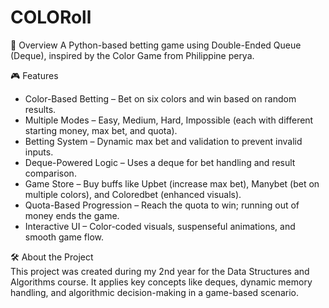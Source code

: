 # COLORoll

📌 Overview
A Python-based betting game using Double-Ended Queue (Deque), inspired by the Color Game from Philippine perya.  

🎮 Features
- Color-Based Betting – Bet on six colors and win based on random results.
- Multiple Modes – Easy, Medium, Hard, Impossible (each with different starting money, max bet, and quota).
- Betting System – Dynamic max bet and validation to prevent invalid inputs.
- Deque-Powered Logic – Uses a deque for bet handling and result comparison.
- Game Store – Buy buffs like Upbet (increase max bet), Manybet (bet on multiple colors), and Coloredbet (enhanced visuals).
- Quota-Based Progression – Reach the quota to win; running out of money ends the game.
- Interactive UI – Color-coded visuals, suspenseful animations, and smooth game flow.

🛠 About the Project  
This project was created during my 2nd year for the Data Structures and Algorithms course. It applies key concepts like deques, dynamic memory handling, and algorithmic decision-making in a game-based scenario.
